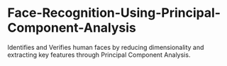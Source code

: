 # Face-Recognition-Using-Principal-Component-Analysis
Identifies and Verifies human faces by reducing dimensionality and extracting key features through Principal Component Analysis.
